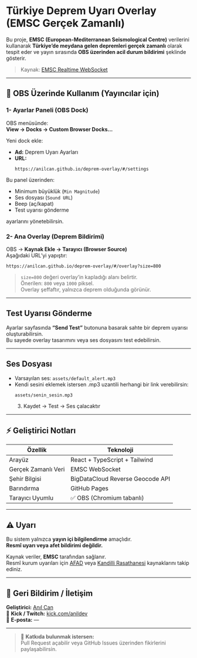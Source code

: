 # Türkiye Deprem Uyarı Overlay (EMSC Gerçek Zamanlı)

Bu proje, **EMSC (European-Mediterranean Seismological Centre)** verilerini kullanarak **Türkiye’de meydana gelen depremleri gerçek zamanlı** olarak tespit eder ve yayın sırasında **OBS üzerinden acil durum bildirimi** şeklinde gösterir.
  
> Kaynak: [EMSC Realtime WebSocket](https://www.seismicportal.eu/standing_order/websocket)

---

## 🚀 OBS Üzerinde Kullanım (Yayıncılar için)

### 1- Ayarlar Paneli (OBS Dock)

OBS menüsünde:  
**View → Docks → Custom Browser Docks...**

Yeni dock ekle:

- **Ad:** Deprem Uyarı Ayarları  
- **URL:**
  ```
  https://anilcan.github.io/deprem-overlay/#/settings
  ```

Bu panel üzerinden:
- Minimum büyüklük (`Min Magnitude`)
- Ses dosyası (`Sound URL`)
- Beep (aç/kapat)
- Test uyarısı gönderme

ayarlarını yönetebilirsin.

### 2- Ana Overlay (Deprem Bildirimi)

OBS → **Kaynak Ekle → Tarayıcı (Browser Source)**  
Aşağıdaki URL’yi yapıştır:

```
https://anilcan.github.io/deprem-overlay/#/overlay?size=800
```

> `size=800` değeri overlay’in kapladığı alanı belirtir.  
> Önerilen: `800` veya `1000` piksel.  
> Overlay şeffaftır, yalnızca deprem olduğunda görünür.


---

## Test Uyarısı Gönderme

Ayarlar sayfasında **“Send Test”** butonuna basarak sahte bir deprem uyarısı oluşturabilirsin.  
Bu sayede overlay tasarımını veya ses dosyasını test edebilirsin.

---

## Ses Dosyası

- Varsayılan ses: `assets/default_alert.mp3`
- Kendi sesini eklemek istersen .mp3 uzantili herhangi bir link verebilirsin:
     ```
     assets/senin_sesin.mp3
     ```
  3. Kaydet → Test → Ses çalacaktır

---

## ⚡ Geliştirici Notları

| Özellik | Teknoloji |
|----------|------------|
| Arayüz | React + TypeScript + Tailwind |
| Gerçek Zamanlı Veri | EMSC WebSocket |
| Şehir Bilgisi | BigDataCloud Reverse Geocode API |
| Barındırma | GitHub Pages |
| Tarayıcı Uyumlu | ✅ OBS (Chromium tabanlı) |

---

## ⚠️ Uyarı

Bu sistem yalnızca **yayın içi bilgilendirme** amaçlıdır.  
**Resmî uyarı veya afet bildirimi değildir.**

Kaynak veriler, **EMSC** tarafından sağlanır.  
Resmî kurum uyarıları için [AFAD](https://deprem.afad.gov.tr/) veya [Kandilli Rasathanesi](http://www.koeri.boun.edu.tr/) kaynaklarını takip ediniz.

---

## 💬 Geri Bildirim / İletişim

**Geliştirici:** [Anıl Can](https://github.com/anilcan)  
🎥 **Kick / Twitch:** [kick.com/anildev](https://kick.com/anildev)  
📧 **E-posta:** —  

---

> 🧡 **Katkıda bulunmak istersen:**  
> Pull Request açabilir veya GitHub Issues üzerinden fikirlerini paylaşabilirsin.
